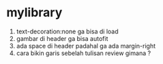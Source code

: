 # mylibrary

1. text-decoration:none ga bisa di load
2. gambar di header ga bisa autofit
3. ada space di header padahal ga ada margin-right
4. cara bikin garis sebelah tulisan review gimana ?

